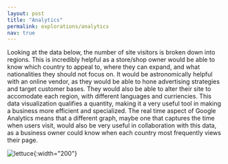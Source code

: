 ```yaml
---
layout: post
title: "Analytics"
permalink: explorations/analytics
nav: true
---
```


Looking at the data below, the number of site visitors is broken down into regions. This is 
incredibly helpful as a store/shop owner would be able to know which country to appeal to, 
where they can expand, and what nationalities they should not focus on. 
It would be astronomically helpful with an online vendor, as they would be able to 
hone advertising strategies and target customer bases. They would also be able to
alter their site to accomodate each region, with different languages and curriencies. 
This data visualization qualifies a quantity, making it a very useful tool in making 
a business more efficient and specialized. The real time aspect of Google Analytics
means that a different graph, maybe one that captures the time when users visit,
would also be very useful in collaboration with 
this data, as a business owner could know when each country most frequently views
their page. 

 
 
 ![lettuce](assets/images/Screen_Shot_2024-02-23_at_3.39.04_PM.png){:width="200"}
